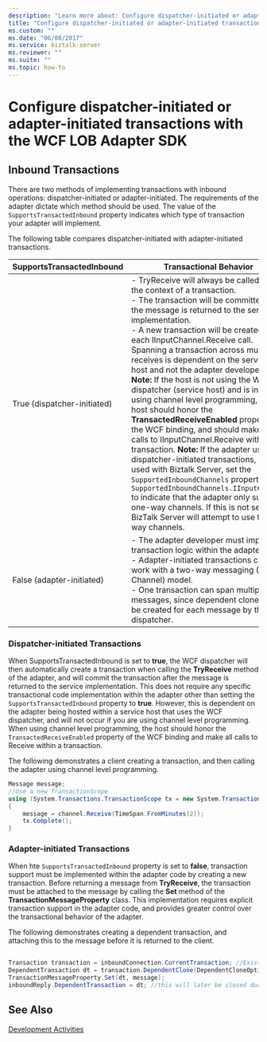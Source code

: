 ```yaml
---
description: "Learn more about: Configure dispatcher-initiated or adapter-initiated transactions with the WCF LOB Adapter SDK"
title: "Configure dispatcher-initiated or adapter-initiated transactions with the WCF LOB Adapter SDK"
ms.custom: ""
ms.date: "06/08/2017"
ms.service: biztalk-server
ms.reviewer: ""
ms.suite: ""
ms.topic: how-to
---
```

# Configure dispatcher-initiated or adapter-initiated transactions with the WCF LOB Adapter SDK
## Inbound Transactions  
 There are two methods of implementing transactions with inbound operations: dispatcher-initiated or adapter-initiated. The requirements of the adapter dictate which method should be used. The value of the `SupportsTransactedInbound` property indicates which type of transaction your adapter will implement.  
  
 The following table compares dispatcher-initiated with adapter-initiated transactions.  
  
|SupportsTransactedInbound|Transactional Behavior|  
|-------------------------------|----------------------------|  
|True (dispatcher-initiated)|-   TryReceive will always be called within the context of a transaction.<br />-   The transaction will be committed after the message is returned to the service implementation.<br />-   A new transaction will be created for each IInputChannel.Receive call. Spanning a transaction across multiple receives is dependent on the service host and not the adapter developer. **Note:**  If the host is not using the WCF dispatcher (service host) and is instead using channel level programming, the host should honor the **TransactedReceiveEnabled** property of the WCF binding, and should make all calls to IInputChannel.Receive within a transaction. **Note:**  If the adapter uses dispatcher-initiated transactions, and is used with Biztalk Server, set the `SupportedInboundChannels` property to `SupportedInboundChannels.IInputChannel` to indicate that the adapter only supports one-way channels. If this is not set, BizTalk Server will attempt to use two-way channels.|  
|False (adapter-initiated)|-   The adapter developer must implement transaction logic within the adapter.<br />-   Adapter-initiated transactions can only work with a two-way messaging (Reply Channel) model.<br />-   One transaction can span multiple messages, since dependent clones will be created for each message by the dispatcher.|  
  
### Dispatcher-initiated Transactions  
 When SupportsTransactedInbound is set to **true**, the WCF dispatcher will then automatically create a transaction when calling the **TryReceive** method of the adapter, and will commit the transaction after the message is returned to the service implementation. This does not require any specific transactional code implementation within the adapter other than setting the `SupportsTransactedInbound` property to **true**. However, this is dependent on the adapter being hosted within a service host that uses the WCF dispatcher, and will not occur if you are using channel level programming. When using channel level programming, the host should honor the `TransactedReceiveEnabled` property of the WCF binding and make all calls to Receive within a transaction.  
  
 The following demonstrates a client creating a transaction, and then calling the adapter using channel level programming.  
  
```csharp  
Message message;  
//Use a new TransactionScope  
using (System.Transactions.TransactionScope tx = new System.Transactions.TransactionScope())  
{  
    message = channel.Receive(TimeSpan.FromMinutes(2));  
    tx.Complete();  
}  
```  
  
### Adapter-initiated Transactions  
 When hte `SupportsTransactedInbound` property is set to **false**, transaction support must be implemented within the adapter code by creating a new transaction. Before returning a message from **TryReceive**, the transaction must be attached to the message by calling the **Set** method of the **TransactionMessageProperty** class. This implementation requires explicit transaction support in the adapter code, and provides greater control over the transactional behavior of the adapter.  
  
 The following demonstrates creating a dependent transaction, and attaching this to the message before it is returned to the client.  
  
```csharp  
  
Transaction transaction = inboundConnection.CurrentTransaction; //Existing transaction  
DependentTransaction dt = transaction.DependentClone(DependentCloneOption.BlockCommitUntilComplete);  
TransactionMessageProperty.Set(dt, message);  
inboundReply.DependentTransaction = dt; //this will later be closed during Reply processing  
```  
  
## See Also  
 [Development Activities](../../esb-toolkit/development-activities.md)
